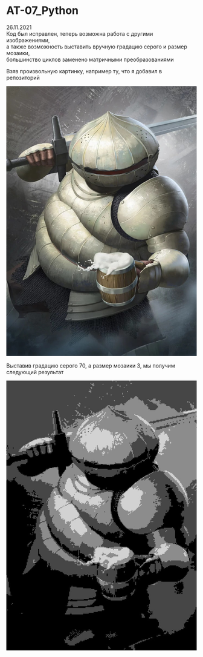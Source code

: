 # AT-07_Python
26.11.2021<br/>
Код был исправлен, теперь возможна работа с другими изображениями,<br> 
а также возможность выставить вручную градацию серого и размер мозаики,<br> 
большинство циклов заменено матричными преобразованиями<br>
<p>Взяв произвольную картинку, например ту, что я добавил в репозиторий</p>
<p><img src="Siegmeyer of Catarina.jpg"></p>
<p>Выставив градацию серого 70, а размер мозаики 3, мы получим следующий результат</p>
<p><img src="res.jpg"></p>

